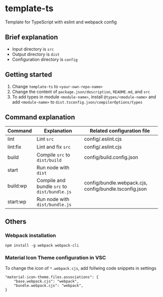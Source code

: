 # template-ts
Template for TypeScript with eslint and webpack config

## Brief explanation
- Input directory is `src`
- Output directory is `dist`
- Configuration directory is `config`

## Getting started
1. Change `template-ts` to `<your-own-repo-name>`
2. Change the content of `package.json/description`, `README.md`, and `src`
4. To add types in module `<module-name>`, install `@types/<module-name>` and add `<module-name>` to `dist.tsconfig.json/compilerOptions/types`


## Command explanation
| Command  | Explanation                                  | Related configuration file                             |
|----------|----------------------------------------------|--------------------------------------------------------|
| lint     | Lint `src`                                   | config/.eslint.cjs                                     |
| lint:fix | Lint and fix `src`                           | config/.eslint.cjs                                     |
| build    | Compile `src` to `dist/build`                | config/build.config.json                               |
| start    | Run node with `dist`                         |                                                        |
| build:wp | Compile and bundle `src` to `dist/bundle.js` | config/bundle.webpack.cjs, config/bundle.tsconfig.json |
| start:wp | Run node with `dist/bundle.js`               |                                                        |

## Others
### Webpack installation
 ```
npm install -g webpack webpack-cli
 ```

### Material Icon Theme configuration in VSC
To change the icon of `*.webpack.cjs`, add follwing code snippets in settings

```
"material-icon-theme.files.associations": {
    "base.webpack.cjs": "webpack",
    "bundle.webpack.cjs": "webpack",
}
```